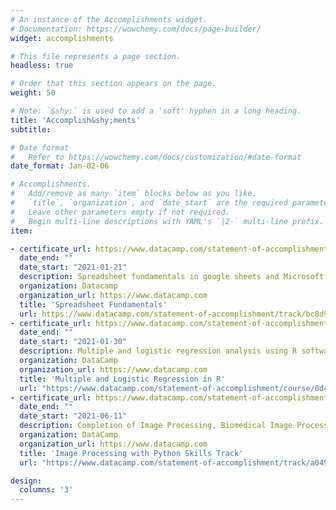 ```yaml
---
# An instance of the Accomplishments widget.
# Documentation: https://wowchemy.com/docs/page-builder/
widget: accomplishments

# This file represents a page section.
headless: true

# Order that this section appears on the page.
weight: 50

# Note: `&shy;` is used to add a 'soft' hyphen in a long heading.
title: 'Accomplish&shy;ments'
subtitle:

# Date format
#   Refer to https://wowchemy.com/docs/customization/#date-format
date_format: Jan-02-06

# Accomplishments.
#   Add/remove as many `item` blocks below as you like.
#   `title`, `organization`, and `date_start` are the required parameters.
#   Leave other parameters empty if not required.
#   Begin multi-line descriptions with YAML's `|2-` multi-line prefix.
item:

- certificate_url: https://www.datacamp.com/statement-of-accomplishment/track/bc8d92775a5da2a9882ebc3a1500b6c9e1a647da?raw=1
  date_end: ""
  date_start: "2021-01-21"
  description: Spreadsheet fundamentals in google sheets and Microsoft Excel. Skills included Data analysis using formulas and Pivot Tables.
  organization: Datacamp
  organization_url: https://www.datacamp.com
  title: 'Spreadsheet Fundamentals'
  url: https://www.datacamp.com/statement-of-accomplishment/track/bc8d92775a5da2a9882ebc3a1500b6c9e1a647da?raw=1
- certificate_url: https://www.datacamp.com/statement-of-accomplishment/course/0d42d381b9eb3b35bcd15e0836e7b561e2e64028
  date_end: ""
  date_start: "2021-01-30"
  description: Multiple and logistic regression analysis using R software
  organization: DataCamp
  organization_url: https://www.datacamp.com
  title: 'Multiple and Logistic Regression in R'
  url: "https://www.datacamp.com/statement-of-accomplishment/course/0d42d381b9eb3b35bcd15e0836e7b561e2e64028"
- certificate_url: https://www.datacamp.com/statement-of-accomplishment/track/a0499b3672e70fc171cd1a27dfca6058dbbb6bea
  date_end: ""
  date_start: "2021-06-11"
  description: Completion of Image Processing, Biomedical Image Processing and Image Processing with Keras on DataCamp
  organization: DataCamp
  organization_url: https://www.datacamp.com
  title: 'Image Processing with Python Skills Track'
  url: "https://www.datacamp.com/statement-of-accomplishment/track/a0499b3672e70fc171cd1a27dfca6058dbbb6bea"

design:
  columns: '3' 
---
```

